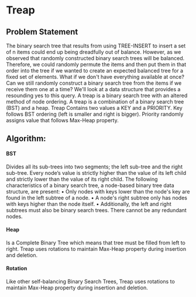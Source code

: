 # Treap

<h2>Problem Statement</h2>
The binary search tree that results from using TREE-INSERT to insert a set of n items could end up being dreadfully out of balance. However, as we observed that 
randomly constructed binary search trees will be balanced. Therefore, we could randomly permute the items and then put them 
in that order into the tree if we wanted to create an expected balanced tree for a fixed set of elements. 
What if we don't have everything available at once? Can we still randomly construct a binary search tree from the items if we receive them one at a time? 
We'll look at a data structure that provides a resounding yes to this query. A treap is a binary search tree with an altered method 
of node ordering. A treap is a combination of a binary search tree (BST) and a heap. Treap Contains two values a KEY and a PRIORITY. 
Key follows BST ordering (left is smaller and right is bigger). Priority randomly assigns value that follows Max-Heap property.


<h2>Algorithm:</h2>
<h4>BST</h4>Divides all its sub-trees into two segments; the left sub-tree and the right sub-tree. Every node’s value is strictly higher than 
the value of its left child and strictly lower than the value of its right child. The following characteristics of a binary search tree, 
a node-based binary tree data structure, are present:
• Only nodes with keys lower than the node's key are found in the left subtree of a node.
• A node's right subtree only has nodes with keys higher than the node itself.
• Additionally, the left and right subtrees must also be binary search trees.
There cannot be any redundant nodes.

<h4>Heap</h4>Is a Complete Binary Tree which means that tree must be filled from left to right. Treap uses 
rotations to maintain Max-Heap property during insertion and deletion.

<h4>Rotation</h4>

Like other self-balancing Binary Search Trees, Treap uses rotations to maintain Max-Heap property during insertion and deletion.
